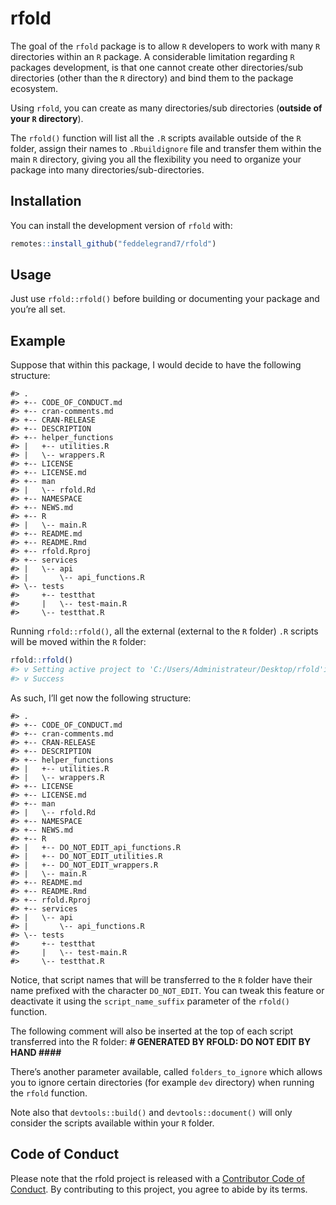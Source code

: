 
<!-- README.md is generated from README.Rmd. Please edit that file -->

# rfold

<!-- badges: start -->
<!-- badges: end -->

The goal of the `rfold` package is to allow `R` developers to work with
many `R` directories within an `R` package. A considerable limitation
regarding `R` packages development, is that one cannot create other
directories/sub directories (other than the `R` directory) and bind them
to the package ecosystem.

Using `rfold`, you can create as many directories/sub directories
(**outside of your `R` directory**).

The `rfold()` function will list all the `.R` scripts available outside
of the `R` folder, assign their names to `.Rbuildignore` file and
transfer them within the main `R` directory, giving you all the
flexibility you need to organize your package into many
directories/sub-directories.

## Installation

You can install the development version of `rfold` with:

``` r
remotes::install_github("feddelegrand7/rfold")
```

## Usage

Just use `rfold::rfold()` before building or documenting your package
and you’re all set.

## Example

Suppose that within this package, I would decide to have the following
structure:

    #> .
    #> +-- CODE_OF_CONDUCT.md
    #> +-- cran-comments.md
    #> +-- CRAN-RELEASE
    #> +-- DESCRIPTION
    #> +-- helper_functions
    #> |   +-- utilities.R
    #> |   \-- wrappers.R
    #> +-- LICENSE
    #> +-- LICENSE.md
    #> +-- man
    #> |   \-- rfold.Rd
    #> +-- NAMESPACE
    #> +-- NEWS.md
    #> +-- R
    #> |   \-- main.R
    #> +-- README.md
    #> +-- README.Rmd
    #> +-- rfold.Rproj
    #> +-- services
    #> |   \-- api
    #> |       \-- api_functions.R
    #> \-- tests
    #>     +-- testthat
    #>     |   \-- test-main.R
    #>     \-- testthat.R

Running `rfold::rfold()`, all the external (external to the `R` folder)
`.R` scripts will be moved within the `R` folder:

``` r
rfold::rfold()
#> v Setting active project to 'C:/Users/Administrateur/Desktop/rfold'i Copying the following R files with prefix 'DO_NOT_EDIT_' into the R folder: helper_functions/utilities.R, helper_functions/wrappers.R, services/api/api_functions.R
#> v Success
```

As such, I’ll get now the following structure:

    #> .
    #> +-- CODE_OF_CONDUCT.md
    #> +-- cran-comments.md
    #> +-- CRAN-RELEASE
    #> +-- DESCRIPTION
    #> +-- helper_functions
    #> |   +-- utilities.R
    #> |   \-- wrappers.R
    #> +-- LICENSE
    #> +-- LICENSE.md
    #> +-- man
    #> |   \-- rfold.Rd
    #> +-- NAMESPACE
    #> +-- NEWS.md
    #> +-- R
    #> |   +-- DO_NOT_EDIT_api_functions.R
    #> |   +-- DO_NOT_EDIT_utilities.R
    #> |   +-- DO_NOT_EDIT_wrappers.R
    #> |   \-- main.R
    #> +-- README.md
    #> +-- README.Rmd
    #> +-- rfold.Rproj
    #> +-- services
    #> |   \-- api
    #> |       \-- api_functions.R
    #> \-- tests
    #>     +-- testthat
    #>     |   \-- test-main.R
    #>     \-- testthat.R

Notice, that script names that will be transferred to the `R` folder
have their name prefixed with the character `DO_NOT_EDIT`. You can tweak
this feature or deactivate it using the `script_name_suffix` parameter
of the `rfold()` function.

The following comment will also be inserted at the top of each script
transferred into the R folder: **\# GENERATED BY RFOLD: DO NOT EDIT BY
HAND \####**

There’s another parameter available, called `folders_to_ignore` which
allows you to ignore certain directories (for example `dev` directory)
when running the `rfold` function.

Note also that `devtools::build()` and `devtools::document()` will only
consider the scripts available within your `R` folder.

## Code of Conduct

Please note that the rfold project is released with a [Contributor Code
of
Conduct](https://contributor-covenant.org/version/2/0/CODE_OF_CONDUCT.html).
By contributing to this project, you agree to abide by its terms.
